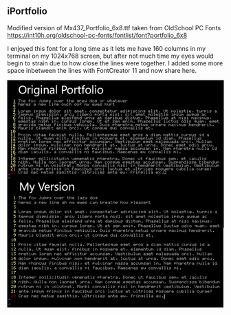 ## iPortfolio
Modified version of Mx437_Portfolio_6x8.ttf taken from OldSchool PC Fonts<br>
https://int10h.org/oldschool-pc-fonts/fontlist/font?portfolio_6x8

I enjoyed this font for a long time as it lets me have 160 columns in my terminal on my 1024x768 screen, but after not much time my eyes would begin to strain due to how close the lines were together. I added some more space inbetween the lines with FontCreator 11 and now share here.

<img src="screenshots/iPortfolio-sc.png" alt="Font Comparison"/>
